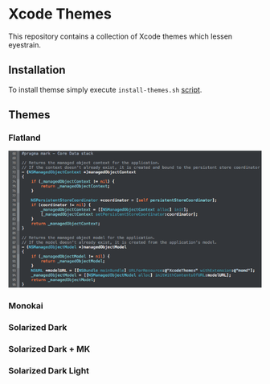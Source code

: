 # Xcode Themes

This repository contains a collection of Xcode themes which lessen eyestrain. 

<!--
As a software developer you spend many hours coding. To prevent extensive eye fatigue
Having eye-friendly themes installed in your IDE is essential, especially if you like coding late at night.
Unfortunately the default themes included in Xcode are a bit shabby. 
-->


## Installation

To install themse simply execute `install-themes.sh` [script][script].

[script]:https://github.com/michalkonturek/xcode-themes/blob/master/install-themes.sh

## Themes

### Flatland

![Flatland](images/flatland.png)

### Monokai

### Solarized Dark

### Solarized Dark + MK

### Solarized Dark Light







